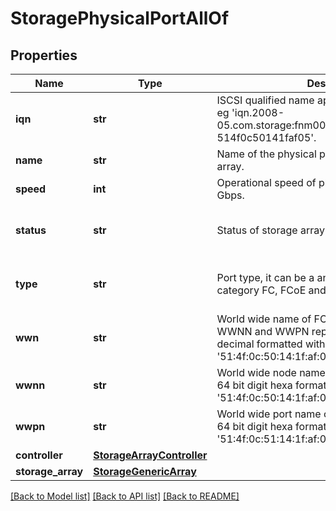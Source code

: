 # StoragePhysicalPortAllOf

## Properties
Name | Type | Description | Notes
------------ | ------------- | ------------- | -------------
**iqn** | **str** | ISCSI qualified name applicable for ethernet port. eg &#39;iqn.2008-05.com.storage:fnm00151300643-514f0c50141faf05&#39;.   | [optional] [readonly] 
**name** | **str** | Name of the physical port available in storage array.   | [optional] [readonly] 
**speed** | **int** | Operational speed of physical port measured in Gbps.   | [optional] [readonly] 
**status** | **str** | Status of storage array port.   | [optional] [readonly] [default to 'Unknown']
**type** | **str** | Port type, it can be a any of the following category FC, FCoE and iSCSI.   | [optional] [readonly] [default to 'FC']
**wwn** | **str** | World wide name of FC port. It is a combination of WWNN and WWPN represented in 128 bit hexa decimal formatted with colon. e.g &#39;51:4f:0c:50:14:1f:af:01:51:4f:0c:51:14:1f:af:01&#39;.   | [optional] [readonly] 
**wwnn** | **str** | World wide node name of FC port. Represented in 64 bit digit hexa formatted with colon eg &#39;51:4f:0c:50:14:1f:af:01&#39;.   | [optional] [readonly] 
**wwpn** | **str** | World wide port name of FC port. Represented in 64 bit digit hexa formatted with colon eg &#39;51:4f:0c:51:14:1f:af:01&#39;.    | [optional] [readonly] 
**controller** | [**StorageArrayController**](.md) |  | [optional] 
**storage_array** | [**StorageGenericArray**](.md) |  | [optional] 

[[Back to Model list]](../README.md#documentation-for-models) [[Back to API list]](../README.md#documentation-for-api-endpoints) [[Back to README]](../README.md)


